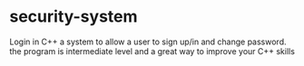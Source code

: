 # security-system
Login in C++
a system to allow a user to sign up/in and change password. the program is intermediate level and a great way to improve your C++ skills 
